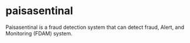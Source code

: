 # paisasentinal
Paisasentinal is a fraud detection system that can detect fraud, Alert, and Monitoring (FDAM) system.
